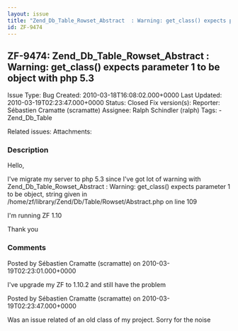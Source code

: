 ```yaml
---
layout: issue
title: "Zend_Db_Table_Rowset_Abstract  : Warning: get_class() expects parameter 1 to be object with php 5.3"
id: ZF-9474
---
```


ZF-9474: Zend\_Db\_Table\_Rowset\_Abstract : Warning: get\_class() expects parameter 1 to be object with php 5.3
----------------------------------------------------------------------------------------------------------------

 Issue Type: Bug Created: 2010-03-18T16:08:02.000+0000 Last Updated: 2010-03-19T02:23:47.000+0000 Status: Closed Fix version(s): 
 Reporter:  Sébastien Cramatte (scramatte)  Assignee:  Ralph Schindler (ralph)  Tags: - Zend\_Db\_Table
 
 Related issues: 
 Attachments: 
### Description

Hello,

I've migrate my server to php 5.3 since I've got lot of warning with Zend\_Db\_Table\_Rowset\_Abstract : Warning: get\_class() expects parameter 1 to be object, string given in /home/zf/library/Zend/Db/Table/Rowset/Abstract.php on line 109

I'm running ZF 1.10

Thank you

 

 

### Comments

Posted by Sébastien Cramatte (scramatte) on 2010-03-19T02:23:01.000+0000

I've upgrade my ZF to 1.10.2 and still have the problem

 

 

Posted by Sébastien Cramatte (scramatte) on 2010-03-19T02:23:47.000+0000

Was an issue related of an old class of my project. Sorry for the noise

 

 